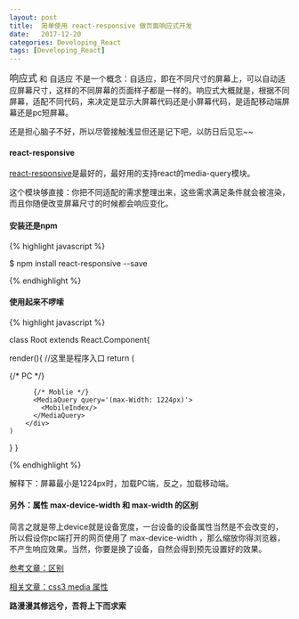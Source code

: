 ```yaml
---
layout: post
title:  简单使用 react-responsive 做页面响应式开发 
date:   2017-12-20
categories: Developing_React
tags: [Developing_React]
---
```

<big>响应式</big> 和 自适应 不是一个概念：自适应，即在不同尺寸的屏幕上，可以自动适应屏幕尺寸，这样的不同屏幕的页面样子都是一样的。响应式大概就是，根据不同屏幕，适配不同代码，来决定是显示大屏幕代码还是小屏幕代码，是适配移动端屏幕还是pc短屏幕。

还是担心脑子不好，所以尽管接触浅显但还是记下吧，以防日后见忘~~

#### react-responsive

[react-responsive](https://www.npmjs.com/package/react-responsive)是最好的，最好用的支持react的media-query模块。

这个模块够直接：你把不同适配的需求整理出来，这些需求满足条件就会被渲染，而且你随便改变屏幕尺寸的时候都会响应变化。

#### 安装还是npm

{% highlight javascript %}

$ npm install react-responsive --save

{% endhighlight %}

#### 使用起来不啰嗦

{% highlight javascript %}

class Root extends React.Component{

  render(){
    //这里是程序入口
    return (
        <div>
          {/* PC */}
          <MediaQuery query='(min-width: 1224px)'>
            <PCIndex/>
          </MediaQuery>

          {/* Moblie */}
          <MediaQuery query='(max-Width: 1224px)'>
            <MobileIndex/>
          </MediaQuery>
        </div>
    )
  }
}

{% endhighlight %}

解释下：屏幕最小是1224px时，加载PC端，反之，加载移动端。

#### 另外：属性 max-device-width 和 max-width 的区别

简言之就是带上device就是设备宽度，一台设备的设备属性当然是不会改变的，所以假设你pc端打开的网页使用了 max-device-width ，那么缩放你得浏览器，不产生响应效果。当然，你要是换了设备，自然会得到预先设置好的效果。

[参考文章：区别](https://www.cnblogs.com/futai/p/5015538.html)

[相关文章：css3 media 属性](http://blog.csdn.net/a810600562/article/details/64437702)

__路漫漫其修远兮，吾将上下而求索__

